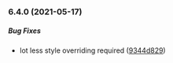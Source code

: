 ### 6.4.0 (2021-05-17)

##### Bug Fixes

*  lot less style overriding required ([9344d829](https://github.com/IgorSzyporyn/storybook-facelift/commit/9344d8292123554d25377b9760ceeaed432e7fb7))


